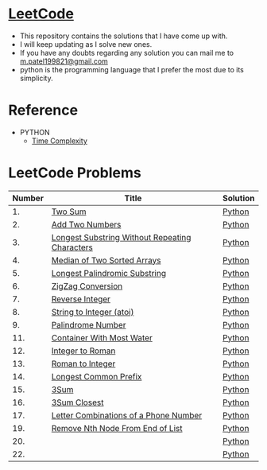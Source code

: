 # [LeetCode](https://leetcode.com/problemset/all/)
+ This repository contains the solutions that I have come up with.
+ I will keep updating as I solve new ones.
+ If you have any doubts regarding any solution you can mail me to m.patel199821@gmail.com
+ python is the programming language that I prefer the most due to its simplicity.

# Reference
* PYTHON
    * [Time Complexity](https://wiki.python.org/moin/TimeComplexity)
   
# LeetCode Problems

|  Number | Title  | Solution  |
|---|---|---|
|   1. |  [Two Sum](https://leetcode.com/problems/two-sum/)  | [Python](https://github.com/meetpatel1311/LeetCode/blob/main/Python/1.Two%20Sum.py)  |
|   2. | [Add Two Numbers](https://leetcode.com/problems/add-two-numbers/)  | [Python](https://github.com/meetpatel1311/LeetCode/blob/main/Python/2.%20Add%20Two%20Numbers.py)  |
|   3. | [Longest Substring Without Repeating Characters](https://leetcode.com/problems/longest-substring-without-repeating-characters/)  | [Python](https://github.com/meetpatel1311/LeetCode/blob/main/Python/3.%20Longest%20Substring%20Without%20Repeating%20Characters.py)  |
|   4. | [Median of Two Sorted Arrays](https://leetcode.com/problems/median-of-two-sorted-arrays/)  | [Python](https://github.com/meetpatel1311/LeetCode/blob/main/Python/4.%20Median%20of%20Two%20Sorted%20Arrays.py)  |
|   5. | [ Longest Palindromic Substring](https://leetcode.com/problems/longest-palindromic-substring/)  | [Python](https://github.com/meetpatel1311/LeetCode/blob/main/Python/5.%20Longest%20Palindromic%20Substring.py)  |
|   6. | [ ZigZag Conversion](https://leetcode.com/problems/zigzag-conversion/)  | [Python](https://github.com/meetpatel1311/LeetCode/blob/main/Python/6.%20ZigZag%20Conversion.py)  |
|   7.    |[ Reverse Integer](https://leetcode.com/problems/reverse-integer/)    | [Python](https://github.com/meetpatel1311/LeetCode/blob/main/Python/7.%20Reverse%20Integer.py)|
|   8.    |[ String to Integer (atoi)](https://leetcode.com/problems/string-to-integer-atoi/)    | [Python](https://github.com/meetpatel1311/LeetCode/blob/main/Python/8.%20String%20to%20Integer%20(atoi).py)|
|   9.    |[ Palindrome Number](https://leetcode.com/problems/palindrome-number/)    | [Python](https://github.com/meetpatel1311/LeetCode/blob/main/Python/9.%20Palindrome%20Number.py)|
|  11. | [ Container With Most Water](https://leetcode.com/problems/container-with-most-water/)  | [Python](https://github.com/meetpatel1311/LeetCode/blob/main/Python/11.%20Container%20With%20Most%20Water.py)  |
|  12. | [Integer to Roman](https://leetcode.com/problems/integer-to-roman/)  | [Python](https://github.com/meetpatel1311/LeetCode/blob/main/Python/12.%20Integer%20to%20Roman.py)  |
|13.|[Roman to Integer](https://leetcode.com/problems/roman-to-integer/)|[Python](https://github.com/meetpatel1311/LeetCode/blob/main/Python/13.%20Roman%20to%20Integer.py)|
|14.|[Longest Common Prefix](https://leetcode.com/problems/longest-common-prefix/)|[Python](https://github.com/meetpatel1311/LeetCode/blob/main/Python/14.%20Longest%20Common%20Prefix.py)|
|15.|[3Sum](https://leetcode.com/problems/3sum/)|[Python](https://github.com/meetpatel1311/LeetCode/blob/main/Python/15.%203Sum.py)|
|16.|[3Sum Closest](https://leetcode.com/problems/3sum-closest/)|[Python](https://github.com/meetpatel1311/LeetCode/blob/main/Python/16.%203Sum%20Closest.py)|
|17.|[Letter Combinations of a Phone Number](https://leetcode.com/problems/letter-combinations-of-a-phone-number/)|[Python](https://github.com/meetpatel1311/LeetCode/blob/main/Python/17_Letter_Combinations_of_a_Phone_Number.py)|
|19.|[Remove Nth Node From End of List](https://leetcode.com/problems/remove-nth-node-from-end-of-list/)|[Python](https://github.com/meetpatel1311/LeetCode/blob/main/Python/19_Remove_Nth_Node_From_End_of_List.py)|
|20.|[]()|[Python]()|
|22.|[]()|[Python]()|